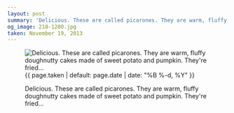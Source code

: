 ```yaml
---
layout: post
summary: 'Delicious. These are called picarones. They are warm, fluffy doughnutty cakes made of sweet potato and pumpkin. They&#x27;re fried...'
og_image: 218-1280.jpg
taken: November 19, 2013
---
```


<figure class="post" data-src="{{ site.assets_url }}/{{ page.og_image }}" data-sub-html='#caption-{{ page.id | remove_first: "/" }}'>
<img alt="Delicious. These are called picarones. They are warm, fluffy doughnutty cakes made of sweet potato and pumpkin. They're fried..." sizes="(min-width: 700px) 50vw, calc(100vw - 2rem)" src="{{ site.assets_url }}/218-640.jpg" srcset="{{ site.assets_url }}/218-1280.jpg 1280w, {{ site.assets_url }}/218-960.jpg 960w, {{ site.assets_url }}/218-640.jpg 640w, {{ site.assets_url }}/218-320.jpg 320w"/>
<figcaption id='caption-{{ page.id | remove_first: "/" }}'>
<time>{{ page.taken | default: page.date | date: "%B %-d, %Y" }}</time>
<p>Delicious. These are called picarones. They are warm, fluffy doughnutty cakes made of sweet potato and pumpkin. They're fried...</p>
</figcaption>
</figure>
